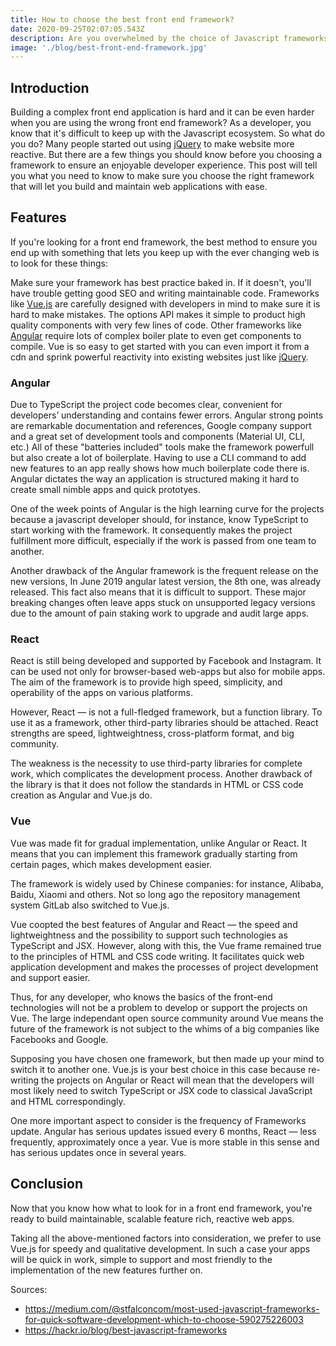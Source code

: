```yaml
---
title: How to choose the best front end framework?
date: 2020-09-25T02:07:05.543Z
description: Are you overwhelmed by the choice of Javascript frameworks?
image: './blog/best-front-end-framework.jpg'
---
```

## Introduction

Building a complex front end application is hard and it can be even harder when you are using the wrong front end framework? As a developer, you know that it's difficult to keep up with the Javascript ecosystem. So what do you do? Many people started out using [jQuery](https://jquery.com/) to make website more reactive. But there are a few things you should know before you choosing a framework to ensure an enjoyable developer experience. This post will tell you what you need to know to make sure you choose the right framework that will let you build and maintain web applications with ease.

## Features

If you're looking for a front end framework, the best method to ensure you end up with something that lets you keep up with the ever changing web is to look for these things:

Make sure your framework has best practice baked in. If it doesn't, you'll have trouble getting good SEO and writing maintainable code. [](https://content.nuxtjs.org/)Frameworks like [Vue.js](https://vuejs.org/) are carefully designed with developers in mind to make sure it is hard to make mistakes. The options API makes it simple to product high quality components with very few lines of code. Other frameworks like [Angular](https://angular.io/) require lots of complex boiler plate to even get components to compile. Vue is so easy to get started with you can even import it from a cdn and sprink powerful reactivity into existing websites just like [jQuery](https://jquery.com/).

### Angular

Due to TypeScript the project code becomes clear, convenient for developers’ understanding and contains fewer errors. Angular strong points are remarkable documentation and references, Google company support and a great set of development tools and components (Material UI, CLI, etc.) All of these "batteries included" tools make the framework powerfull but also create a lot of boilerplate. Having to use a CLI command to add new features to an app really shows how much boilerplate code there is. Angular dictates the way an application is structured making it hard to create small nimble apps and quick prototyes.

One of the week points of Angular is the high learning curve for the projects because a javascript developer should, for instance, know TypeScript to start working with the framework. It consequently makes the project fulfillment more difficult, especially if the work is passed from one team to another.

Another drawback of the Angular framework is the frequent release on the new versions, In June 2019 angular latest version, the 8th one, was already released. This fact also means that it is difficult to support. These major breaking changes often leave apps stuck on unsupported legacy versions due to the amount of pain staking work to upgrade and audit large apps.

### React

React is still being developed and supported by Facebook and Instagram. It can be used not only for browser-based web-apps but also for mobile apps. The aim of the framework is to provide high speed, simplicity, and operability of the apps on various platforms.

However, React — is not a full-fledged framework, but a function library. To use it as a framework, other third-party libraries should be attached.
React strengths are speed, lightweightness, cross-platform format, and big community.

The weakness is the necessity to use third-party libraries for complete work, which complicates the development process. Another drawback of the library is that it does not follow the standards in HTML or CSS code creation as Angular and Vue.js do.

### Vue

Vue was made fit for gradual implementation, unlike Angular or React. It means that you can implement this framework gradually starting from certain pages, which makes development easier.

The framework is widely used by Chinese companies: for instance, Alibaba, Baidu, Xiaomi and others. Not so long ago the repository management system GitLab also switched to Vue.js.

Vue coopted the best features of Angular and React — the speed and lightweightness and the possibility to support such technologies as TypeScript and JSX. However, along with this, the Vue frame remained true to the principles of HTML and CSS code writing. It facilitates quick web application development and makes the processes of project development and support easier.

Thus, for any developer, who knows the basics of the front-end technologies will not be a problem to develop or support the projects on Vue. The large independant open source community around Vue means the future of the framework is not subject to the whims of a big companies like Facebooks and Google.

Supposing you have chosen one framework, but then made up your mind to switch it to another one. Vue.js is your best choice in this case because re-writing the projects on Angular or React will mean that the developers will most likely need to switch TypeScript or JSX code to classical JavaScript and HTML correspondingly.

One more important aspect to consider is the frequency of Frameworks update. Angular has serious updates issued every 6 months, React — less frequently, approximately once a year. Vue is more stable in this sense and has serious updates once in several years.

## Conclusion

Now that you know how what to look for in a front end framework, you're ready to build maintainable, scalable feature rich, reactive web apps.

Taking all the above-mentioned factors into consideration, we prefer to use Vue.js for speedy and qualitative development. In such a case your apps will be quick in work, simple to support and most friendly to the implementation of the new features further on.

Sources:

- <https://medium.com/@stfalconcom/most-used-javascript-frameworks-for-quick-software-development-which-to-choose-590275226003>
- <https://hackr.io/blog/best-javascript-frameworks>
